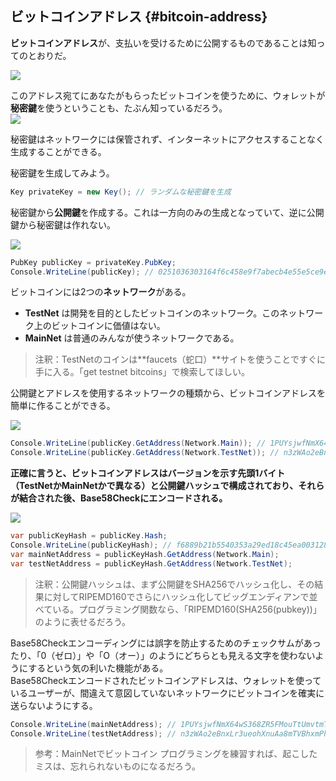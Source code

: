 ## ビットコインアドレス {#bitcoin-address}

**ビットコインアドレス**が、支払いを受けるために公開するものであることは知ってのとおりだ。  

![](../assets/BitcoinAddress.png)  

このアドレス宛てにあなたがもらったビットコインを使うために、ウォレットが**秘密鍵**を使うということも、たぶん知っているだろう。  
![](../assets/PrivateKey.png)

秘密鍵はネットワークには保管されず、インターネットにアクセスすることなく生成することができる。

秘密鍵を生成してみよう。

```cs
Key privateKey = new Key(); // ランダムな秘密鍵を生成
```

秘密鍵から**公開鍵**を作成する。これは一方向のみの生成となっていて、逆に公開鍵から秘密鍵は作れない。

![](../assets/PrivKeyPubKey.png)

```cs
PubKey publicKey = privateKey.PubKey;
Console.WriteLine(publicKey); // 0251036303164f6c458e9f7abecb4e55e5ce9ec2b2f1d06d633c9653a07976560c
```

ビットコインには2つの**ネットワーク**がある。

* **TestNet** は開発を目的としたビットコインのネットワーク。このネットワーク上のビットコインに価値はない。
* **MainNet** は普通のみんなが使うネットワークである。

> 注釈：TestNetのコインは**faucets（蛇口）**サイトを使うことですぐに手に入る。「get testnet bitcoins」で検索してほしい。

公開鍵とアドレスを使用するネットワークの種類から、ビットコインアドレスを簡単に作ることができる。

![](../assets/PubKeyToAddr.png)

```cs
Console.WriteLine(publicKey.GetAddress(Network.Main)); // 1PUYsjwfNmX64wS368ZR5FMouTtUmvtmTY
Console.WriteLine(publicKey.GetAddress(Network.TestNet)); // n3zWAo2eBnxLr3ueohXnuAa8mTVBhxmPhq
```

**正確に言うと、ビットコインアドレスはバージョンを示す先頭1バイト（TestNetかMainNetかで異なる）と公開鍵ハッシュで構成されており、それらが結合された後、Base58Checkにエンコードされる。**

![](../assets/PubKeyHashToBitcoinAddress.png)

```cs
var publicKeyHash = publicKey.Hash;
Console.WriteLine(publicKeyHash); // f6889b21b5540353a29ed18c45ea0031280c42cf
var mainNetAddress = publicKeyHash.GetAddress(Network.Main);
var testNetAddress = publicKeyHash.GetAddress(Network.TestNet);
```

> 注釈：公開鍵ハッシュは、まず公開鍵をSHA256でハッシュ化し、その結果に対してRIPEMD160でさらにハッシュ化してビッグエンディアンで並べている。プログラミング関数なら、「RIPEMD160\(SHA256\(pubkey\)\)」のように表せるだろう。

Base58Checkエンコーディングには誤字を防止するためのチェックサムがあったり、「0（ゼロ）」や「O（オー）」のようにどちらとも見える文字を使わないようにするという気の利いた機能がある。  
Base58Checkエンコードされたビットコインアドレスは、ウォレットを使っているユーザーが、間違えて意図していないネットワークにビットコインを確実に送らないようにする。

```cs
Console.WriteLine(mainNetAddress); // 1PUYsjwfNmX64wS368ZR5FMouTtUmvtmTY
Console.WriteLine(testNetAddress); // n3zWAo2eBnxLr3ueohXnuAa8mTVBhxmPhq
```

> 参考：MainNetでビットコイン プログラミングを練習すれば、起こしたミスは、忘れられないものになるだろう。



